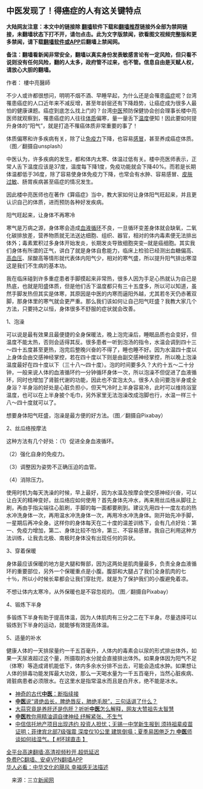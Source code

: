  <!-- 面包屑导航 --> <h2>中医发现了！得癌症的人有这关键特点</h2> <p class="notice"><b>大陆网友注意：本文中的链接除 <a href="https://github.com/bannedbook/fanqiang" >翻墙</a>软件下载和<a href="https://github.com/killgcd/justmysocks/blob/master/README.md">翻墙推荐</a>链接外全部为禁网链接，未翻墙状态下打不开，请勿点击。此为文字版禁闻，欲看图文视频完整版和更多禁闻，请下载<a href="https://github.com/bannedbook/fanqiang">翻墙软件或APP</a>后翻墙上禁闻网。</p><p>备注：翻墙看新闻非常安全，翻墙以真实身份发表敏感言论有一定风险，但只看不说则没有任何风险，翻的人太多，政府管不过来，也不管。信息自由是天赋人权，请放心大胆的翻墙。</b></p>  <div class="entry"> <p>作者： 樓中亮醫師</p> <p>不少人或许都很想问，明明不烟不酒、早睡早起，为什么还是会罹患<a href="https://www.bannedbook.org/bnews/tag/%e7%99%8c%e7%97%87/" class="st_tag internal_tag" rel="tag" title="标签 癌症 下的日志">癌症</a>呢？台湾罹患癌症的人口近年来不减反增，甚至年龄层还有下降趋势，让癌症成为很多人最怕的健康课题。癌症到底怎么找上门的？台湾<a href="https://www.bannedbook.org/bnews/tag/%e4%b8%ad%e5%8c%bb/" class="st_tag internal_tag" rel="tag" title="标签 中医 下的日志">中医</a>预防保健协会创会理事长楼中亮医师就观察到，罹患癌症的人往往<a href="https://www.bannedbook.org/bnews/tag/%E4%BD%93%E8%B4%A8/" class="st_tag internal_tag" rel="tag" title="标签 体质 下的日志">体质</a>偏寒，量一量舌下<a href="https://www.bannedbook.org/bnews/tag/%E6%B8%A9%E5%BA%A6/" class="st_tag internal_tag" rel="tag" title="标签 温度 下的日志">温度</a>便知！因此要如何提升身体的“阳气”，就是打造不罹癌体质非常重要的事了！</p> <p>体质偏寒和许多疾病有关，除了让<a href="https://www.bannedbook.org/bnews/tag/%E5%85%8D%E7%96%AB%E5%8A%9B/" class="st_tag internal_tag" rel="tag" title="标签 免疫力 下的日志">免疫力</a>下降，也容易<a href="https://www.bannedbook.org/bnews/tag/%E6%84%9F%E5%86%92/" class="st_tag internal_tag" rel="tag" title="标签 感冒 下的日志">感冒</a>，甚至养成癌症体质。（图／翻摄自unsplash）</p> <p>中医认为，许多疾病的发生，都和体内太寒、体温过低有关。楼中亮医师表示，正常人舌下温度应该是37度，温度每下降1度，免疫功能就会下降40%。而若是长期体温都低于36度，除了容易使身体免疫力下降，也常会有水肿、容易感冒、<a href="https://www.bannedbook.org/bnews/tag/%E7%9A%AE%E8%82%A4%E8%BF%87%E6%95%8F/" class="st_tag internal_tag" rel="tag" title="标签 皮肤过敏 下的日志">皮肤过敏</a>、肠胃疾病甚至癌症的情况发生。</p> <p>因此楼中亮医师也在著作《算癌症》当中，教大家如何让身体阳气旺起来，并且更认识自己的体质，进而预防各种好发疾病。</p> <p>阳气旺起来，让身体不再寒冷</p>  <p>寒气是万病之源，身体寒会造成<a href="https://www.bannedbook.org/bnews/tag/%E8%A1%80%E6%B6%B2%E5%BE%AA%E7%8E%AF/" class="st_tag internal_tag" rel="tag" title="标签 血液循环 下的日志">血液循环</a>不良，一旦循环变差身体就会缺氧，二氧化碳排放差，营养物质就无法送达细胞、组织、器官，相对的体内毒素便无法排出体外；毒素累积过多身体开始发炎，长期发炎导致细胞突变─就是癌细胞。其实我们身体有所谓的正气，讲白了就是身体自愈能力，临床上检验已经测出血糖偏高、<a href="https://www.bannedbook.org/bnews/tag/%e9%ab%98%e8%a1%80%e5%8e%8b/" class="st_tag internal_tag" rel="tag" title="标签 高血压 下的日志">高血压</a>、尿酸高等情形就代表体内阳气少，相对的寒气盛，所以提升阳气排出寒湿这是我们不生病的基本功。</p> <p>我在临床碰到许多重症患者手脚摸起来非常热，很多人因为手足心热就认为自己是热底，也就是阳盛体质，但是他们舌下温度都只有三十五度多，所以可以知道，虽然手脚发热但其实是体寒，其原因是中医的内寒而逼阳外越，尤其若冬天仍赤著双脚，那身体里的寒气就会更严重。那么我们该如何让自己阳气旺盛？我教大家几个方法，只要持之以恒，身体很多不舒服的症状就会改善。</p> <p>1、泡澡</p> <p>可以说是最有效果且最便捷的全身保暖法，晚上泡完澡后，睡眠品质也会变好，但温度不能太热，否则会适得其反。很多患者一听到泡汤的指令，水温会调到四十三～四十五度甚至更热，泡完后整晚兴奋的不得了，睡也睡不好。因为水温四十度以上身体会由交感神经掌控，若在四十度以下则是由副交感神经掌控，所以晚上泡澡温度最好在四十度以下（三十八～四十度）。泡的时间要多久？大约十五～二十分钟，一般来说人体的血液循环约一分钟循环身体一次，所以泡澡不但促进了血液循环，同时也增加了肾脏代谢的功能，因此也不宜泡太久。很多人会问要泡半身或全身浴？半身浴的好处是心脏负担小，但天气冷时上半身容易冷，此时可以维持浴室温度，也可以在上半身披个毛巾，另外家里无法泡澡改成泡脚也行，水温一样三十八～四十度就可以了。</p> <p>想要身体阳气旺盛，泡澡是最方便的好方法。（图／翻摄自Pixabay）</p> <p>2、丝瓜络按摩法</p>  <p>这种方法有几个好处：（1）促进全身血液循环。</p> <p>（2）强化自身的免疫力。</p> <p>（3）调整因为姿势不正确压迫的血管。</p> <p>（4）消除压力。</p> <p>使用时机为每天洗澡的时候，早上最好，因为水温及按摩会使交感神经兴奋，可以让白天的精神变好。丝瓜络应如何使用？首先身体先冲水，再来用丝瓜络从脚往上刷，再由手指尖端往心脏刷，手脚的每一面都要刷到。建议先用四十一度左右的热水冲洗身体一次，再用温水冲洗身体一次，再用冷水冲洗身体。刚开始先冲手脚，一星期后再冲全身。这样你的身体每天在二十度的温差训练下，会有几点好处：第一、免疫力增加，第二、身体比较不怕冷，第三、不容易感冒。我自己利用这种方法训练，让我去北极、南极时身体没有出现任何的异状。</p> <p>3、穿着保暖</p>  <p>身体最应该保暖的地方是大腿和臀部，因为这两处是肌肉量最多，负责全身血液循环的重要部位，另外一个保暖重点是小腹。腹部和大腿占了我们全身肌肉的七十％，所以小时候长辈都会让我们穿肚兜，就是为了保护我们的小腹避免着凉。</p> <p>不想让体内太寒冷，从外保暖也是不容忽视的。（图／翻摄自Pixabay）</p> <p>4、锻炼下半身</p> <p>多锻炼下半身有助于提高体温，因为人体肌肉有三分之二在下半身。尽量选择可以锻炼到下半身的运动，就能够有效提高体温。</p> <p>5、适量的补水</p> <p>健康人体的一天排尿量约一千五百毫升，人体内的毒素会以尿的形式排出体外，如果一天尿液超过这个量，所摄取的水分就会直接排出体外。如果身体因为阳气不足（体寒）等造成肾机能低下，体内多余水分排不出去，可能会造成水肿。如果想让人体的排毒功能发挥最大功效，那么一天喝水量为一千五百毫升，当然心脏疾病、肾脏病患者必须限水。在这里水是指常温水而且是白开水，绝不能是冰水。</p>  <div id="taboola-mid-1"></div>  <ul class='op-related-articles' title='相关阅读'> <li><a href='https://www.bannedbook.org/bnews/tculture/20220803/1766771.html' target='_blank'>神奇的古代<b>中医</b>：断指续接</a></li> <li><a href='https://www.bannedbook.org/bnews/health/20220801/1765765.html' target='_blank'><b>中医</b>说“肾绝齿长，脾绝唇反，肺绝毛脱”，三句话讲了什么？</a></li> <li><a href='https://www.bannedbook.org/bnews/lifebaike/20220731/1765432.html' target='_blank'>大蒜究竟是养肝还是伤肝？听听<b>中医</b>怎么解释，网友大赞祖先太智慧</a></li> <li><a href='https://www.bannedbook.org/bnews/comments/20220730/1764794.html' target='_blank'><b>中医</b>教你用精油调自律神经 纾解紧张、不生气</a></li> <li><a href='https://www.bannedbook.org/bnews/bannedvideo/20220727/1763777.html' target='_blank'>中信信托地产项目出现违约 投资人担忧；无锡一中学新生报到 须持祖辈疫苗证明；菲律宾北部7级强震 深度仅10公里 建筑倒塌；夏季易困倦乏力 <b>中医</b>师谈如何祛湿气。【 #环球直击 】</a></li> </ul> <p class="texttj"> <a href="https://github.com/bannedbook/fanqiang/wiki/V2ray%E6%9C%BA%E5%9C%BA" target="_blank">全平台高速翻墙:高清视频秒开,超低延迟</a><br/> <a href="https://github.com/bannedbook/fanqiang/wiki/%E7%A6%81%E9%97%BB%E7%BD%91%E5%AE%89%E5%8D%93%E7%BF%BB%E5%A2%99%E6%96%B0%E9%97%BBAPP" target="_blank">免费PC翻墙、安卓VPN翻墙APP</a><br/> <a href="https://www.bannedbook.org/bnews/comments/20220220/1694796.html" target="_blank">华人必看：中华文化的飓风 幸福感无法描述</a> </p><p class="src-info">　来源：三立<span class='wp_keywordlink_affiliate'><a href="https://www.bannedbook.org/" title="新闻网" target="_blank">新闻网</a></span> </p><a name='sharetosocial'></a>  <div style="margin-bottom:5px;padding-bottom:5px;clear:both"> <div id="archive-pix-1" class="banner-ads"> <!-- AuctionX Display platform tag START --> <div id="27602x728x90x621x_ADSLOT1" clicktrack="%%CLICK_URL_ESC%%"></div>  <!-- AuctionX Display platform tag END --> </div> <div id="archive-pix-2" class="banner-ads"> <!-- AuctionX Display platform tag START --> <div id="27556x300x250x621x_ADSLOT1" clicktrack="%%CLICK_URL_ESC%%" style="margin:0 auto;text-align:center"></div>  <!-- AuctionX Display platform tag END --> </div> </div>  <div id="archive-pix-1" class="banner-ads"> <!-- AuctionX Display platform tag START --> <div id="27603x728x90x621x_ADSLOT1" clicktrack="%%CLICK_URL_ESC%%"></div>  <!-- AuctionX Display platform tag END --> </div> </div><!--END ENTRY--> 